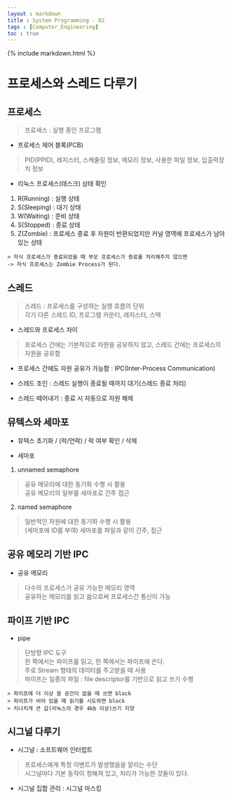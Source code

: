 ```yaml
---
layout : markdown
title : System Programming - 02
tags : [Computer_Engineering]
toc : true
---
```


{% include markdown.html %}

# 프로세스와 스레드 다루기

## 프로세스

> 프로세스 : 실행 중인 프로그램

- 프로세스 제어 블록(PCB)
> PID(PPID), 레지스터, 스케줄링 정보, 메모리 정보, 사용한 파일 정보, 입출력장치 정보

- 리눅스 프로세스(태스크) 상태 확인
1. R(Running) : 실행 상태
2. S(Sleeping) : 대기 상태
3. W(Waiting) : 준비 상태
4. S(Stopped) : 종료 상태
5. Z(Zombie) : 프로세스 종료 후 자원이 반환되었지만 커널 영역에 프로세스가 남아있는 상태

```
> 자식 프로세스가 종료되었을 때 부모 프로세스가 종료를 처리해주지 않으면
-> 자식 프로세스는 Zombie Process가 된다.
```

## 스레드

> 스레드 : 프로세스를 구성하는 실행 흐름의 단위  
> 각기 다른 스레드 ID, 프로그램 카운터, 레지스터, 스택

- 스레드와 프로세스 차이
> 프로세스 간에는 기본적으로 자원을 공유하지 않고, 스레드 간에는 프로세스의 자원을 공유함

- 프로세스 간에도 자원 공유가 가능함 : IPC(Inter-Process Communication)

- 스레드 조인 : 스레드 실행이 종료될 때까지 대기(스레드 종료 처리)
- 스레드 떼어내기 : 종료 시 자동으로 자원 해제

## 뮤텍스와 세마포

- 뮤텍스 초기화 / (락/언락) / 락 여부 확인 / 삭제

- 세마포
1. unnamed semaphore
> 공유 메모리에 대한 동기화 수행 시 활용  
> 공유 메모리의 일부를 세마포로 간주 접근
2. named semaphore
> 일반적인 자원에 대한 동기화 수행 시 활용  
> (세마포에 ID를 부여) 세마포를 파일과 같이 간주, 접근

## 공유 메모리 기반 IPC

- 공유 메모리
> 다수의 프로세스가 공유 가능한 메모리 영역  
> 공유하는 메모리를 읽고 씀으로써 프로세스간 통신이 가능

## 파이프 기반 IPC

- pipe
> 단방향 IPC 도구  
> 한 쪽에서는 파이프를 읽고, 한 쪽에서는 파이프에 쓴다.  
> 주로 Stream 형태의 데이터를 주고받을 때 사용  
> 파이프는 일종의 파일 : file descriptor를 기반으로 읽고 쓰기 수행

```
> 파이프에 더 이상 쓸 공간이 없을 때 쓰면 block  
> 파이프가 비어 있을 때 읽기를 시도하면 block  
> 지나치게 큰 값(리눅스의 경우 4kb 이상)쓰기 지양
```

## 시그널 다루기

- 시그널 : 소프트웨어 인터럽트
> 프로세스에게 특정 이벤트가 발생했음을 알리는 수단  
> 시그널마다 기본 동작이 정해져 있고, 처리가 가능한 것들이 있다.

- 시그널 집합 관리 : 시그널 마스킹
